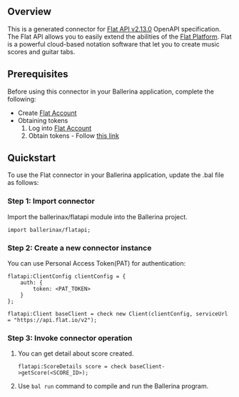 ## Overview

This is a generated connector for [Flat API v2.13.0](https://flat.io/developers/docs/api/) OpenAPI specification.
The Flat API allows you to easily extend the abilities of the [Flat Platform](https://flat.io). Flat is a powerful cloud-based notation software that let you to create music scores and guitar tabs. 

## Prerequisites
Before using this connector in your Ballerina application, complete the following:
* Create [Flat Account](https://flat.io/auth/signup)
* Obtaining tokens
   1. Log into [Flat Account](https://flat.io/auth/signin)
   2. Obtain tokens - Follow [this link](https://flat.io/developers/docs/api/authentication.html)

## Quickstart

To use the Flat connector in your Ballerina application, update the .bal file as follows:

### Step 1: Import connector
Import the ballerinax/flatapi module into the Ballerina project.
```ballerina
import ballerinax/flatapi;
```
### Step 2: Create a new connector instance
You can use Personal Access Token(PAT) for authentication:
```ballerina
flatapi:ClientConfig clientConfig = {
    auth: {
        token: <PAT_TOKEN>
    }
};

flatapi:Client baseClient = check new Client(clientConfig, serviceUrl = "https://api.flat.io/v2");
```
### Step 3: Invoke connector operation
1. You can get detail about score created.
    ```ballerina
    flatapi:ScoreDetails score = check baseClient->getScore(<SCORE_ID>);
    ```
2. Use `bal run` command to compile and run the Ballerina program. 
